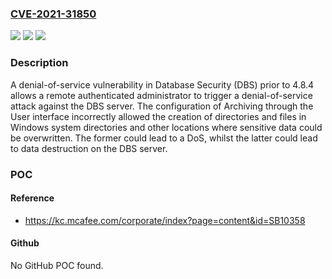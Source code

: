 ### [CVE-2021-31850](https://cve.mitre.org/cgi-bin/cvename.cgi?name=CVE-2021-31850)
![](https://img.shields.io/static/v1?label=Product&message=McAfee%20Database%20Security%20(DBSec)&color=blue)
![](https://img.shields.io/static/v1?label=Version&message=%3C%204.8.4%20&color=brighgreen)
![](https://img.shields.io/static/v1?label=Vulnerability&message=CWE-552%3A%20Files%20or%20Directories%20Accessible%20to%20External%20Parties%20%20%20%20%09&color=brighgreen)

### Description

A denial-of-service vulnerability in Database Security (DBS) prior to 4.8.4 allows a remote authenticated administrator to trigger a denial-of-service attack against the DBS server. The configuration of Archiving through the User interface incorrectly allowed the creation of directories and files in Windows system directories and other locations where sensitive data could be overwritten. The former could lead to a DoS, whilst the latter could lead to data destruction on the DBS server.

### POC

#### Reference
- https://kc.mcafee.com/corporate/index?page=content&id=SB10358

#### Github
No GitHub POC found.

